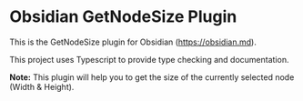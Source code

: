 # Obsidian GetNodeSize Plugin

This is the GetNodeSize plugin for Obsidian (https://obsidian.md).

This project uses Typescript to provide type checking and documentation.

**Note:** This plugin will help you to get the size of the currently selected node (Width & Height).